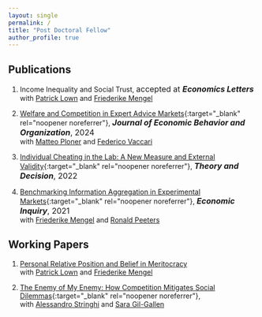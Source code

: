 ```yaml
---
layout: single
permalink: /
title: "Post Doctoral Fellow"
author_profile: true
---
```


## Publications

1. Income Inequality and Social Trust, 
    <span style="font-size:16px;">accepted at ***Economics Letters***</span><br>
    with <a href="http://www.patricklown.com" target="_blank" rel="noopener noreferrer">Patrick Lown</a>
   and <a href="https://sites.google.com/site/friederikemengel/home?authuser=0" target="_blank" rel="noopener noreferrer">Friederike Mengel</a>
   </span>


2. [Welfare and Competition in Expert Advice Markets](/files/APV-WelfareCompetition.pdf){:target="_blank" rel="noopener noreferrer"},
    <span style="font-size:16px;">***Journal of Economic Behavior and Organization***, 2024</span><br>
    <span style="font-size:14px;">
      with <a href="https://matteoploner.eco.unitn.it" target="_blank" rel="noopener noreferrer">Matteo Ploner</a>
      and <a href="https://www.fvaccari.com" target="_blank" rel="noopener noreferrer">Federico Vaccari</a>
      <a class="icon-link" href="https://github.com/tazze87/tazze87.github.io/tree/master/files/dataAPV_welfare" target="_blank" rel="noopener noreferrer">
        <i class="fas fa-folder-open" aria-hidden="true"></i>
      </a>
      <a class="icon-link" href="/files/The_Competition_Paradox.mp4" target="_blank" rel="noopener noreferrer">
        <i class="fas fa-play-circle" aria-hidden="true"></i>
      </a>
    </span>


3. [Individual Cheating in the Lab: A New Measure and External Validity](/files/A-CheatingLabvField.pdf){:target="_blank" rel="noopener noreferrer"},
    <span style="font-size:16px;">***Theory and Decision***, 2022</span> 
    <span style="font-size:14px;">
    <a class="icon-link" href="https://github.com/tazze87/tazze87.github.io/tree/master/files/dataAA_cheating" target="_blank" rel="noopener noreferrer">
        <i class="fas fa-folder-open" aria-hidden="true"></i>
      </a>
      <a class="icon-link" href="/files/Cheaters_Is_Honesty_a_Stable_Trait.mp4" target="_blank" rel="noopener noreferrer">
        <i class="fas fa-play-circle" aria-hidden="true"></i>
      </a>


4. [Benchmarking Information Aggregation in Experimental Markets](/files/AMP-InfoAgg.pdf){:target="_blank" rel="noopener noreferrer"},
    <span style="font-size:16px;">***Economic Inquiry***, 2021</span><br>
    <span style="font-size:14px;">
    with <a href="https://sites.google.com/site/friederikemengel/home?authuser=0" target="_blank" rel="noopener noreferrer">Friederike Mengel</a>
    and <a href="https://sites.google.com/site/ronaldpeeters74" target="_blank" rel="noopener noreferrer">Ronald Peeters</a>
    <a class="icon-link" href="https://github.com/tazze87/tazze87.github.io/tree/master/files/dataAMP_infoagg" target="_blank" rel="noopener noreferrer">
        <i class="fas fa-folder-open" aria-hidden="true"></i>
      </a>
      <a class="icon-link" href="/files/Testing__Wisdom_of_Crowd_.mp4" target="_blank" rel="noopener noreferrer">
        <i class="fas fa-play-circle" aria-hidden="true"></i>
      </a>
    </span>


## Working Papers
1. <a href="https://papers.ssrn.com/sol3/papers.cfm?abstract_id=3789067" target="_blank" rel="noopener noreferrer">Personal Relative Position and Belief in Meritocracy</a><br>
    <span style="font-size:14px;">
    with <a href="http://www.patricklown.com" target="_blank" rel="noopener noreferrer">Patrick Lown</a>
   and <a href="https://sites.google.com/site/friederikemengel/home?authuser=0" target="_blank" rel="noopener noreferrer">Friederike Mengel</a>
   &nbsp;
   <a href="https://osf.io/9mhvg" target="_blank" rel="noopener noreferrer"><i class="fas fa-folder-open"></i>
   </a>
   </span>


2. [The Enemy of My Enemy: How Competition Mitigates Social Dilemmas](/files/The_enemy_of_my_enemy.pdf){:target="_blank" rel="noopener noreferrer"},<br>
    <span style="font-size:14px;">
    with <a href="https://sites.google.com/view/alessandrostringhi" target="_blank" rel="noopener noreferrer">Alessandro Stringhi</a>
    and <a href="https://scholar.google.com/citations?user=Rmg1qDgAAAAJ&hl=es" target="_blank" rel="noopener noreferrer">Sara Gil-Gallen</a>
    &nbsp; 
    <a href="https://github.com/tazze87/tazze87.github.io/tree/master/files/dataSGA_enemy" target="_blank" rel="noopener noreferrer"><i class="fas fa-folder-open"></i>
    </a>
    </span>
